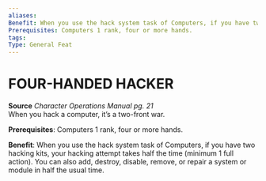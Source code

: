 ```yaml
---
aliases: 
Benefit: When you use the hack system task of Computers, if you have two hacking kits, your hacking attempt takes half the time (minimum 1 full action). You can also add, destroy, disable, remove, or repair a system or module in half the usual time.
Prerequisites: Computers 1 rank, four or more hands.
tags: 
Type: General Feat
---
```

# FOUR-HANDED HACKER
**Source** _Character Operations Manual pg. 21_  
When you hack a computer, it’s a two-front war.

**Prerequisites**: Computers 1 rank, four or more hands.

**Benefit**: When you use the hack system task of Computers, if you have two hacking kits, your hacking attempt takes half the time (minimum 1 full action). You can also add, destroy, disable, remove, or repair a system or module in half the usual time.